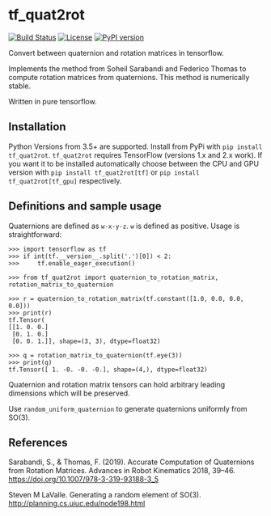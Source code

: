 # tf_quat2rot
[![Build Status](https://travis-ci.org/risteon/tf_quat2rot.svg?branch=master)](https://travis-ci.org/risteon/tf_quat2rot)
[![License](https://img.shields.io/pypi/l/tf-quat2rot)](https://pypi.org/project/tf-quat2rot/)
[![PyPI version](https://img.shields.io/pypi/v/tf-quat2rot)](https://pypi.org/project/tf-quat2rot/)

Convert between quaternion and rotation matrices in tensorflow.


Implements the method from Soheil Sarabandi and Federico Thomas to compute rotation matrices
from quaternions.
This method is numerically stable.

Written in pure tensorflow.

## Installation

Python Versions from 3.5+ are supported. Install from PyPi with `pip install tf_quat2rot`.
`tf_quat2rot` requires TensorFlow (versions 1.x and 2.x work). If you want it to be installed automatically choose between the CPU and GPU version with `pip install tf_quat2rot[tf]` or `pip install tf_quat2rot[tf_gpu]` respectively.

## Definitions and sample usage

Quaternions are defined as `w-x-y-z`. `w` is defined as positive. Usage is straightforward:

```python3
>>> import tensorflow as tf
>>> if int(tf.__version__.split('.')[0]) < 2:
>>>     tf.enable_eager_execution()

>>> from tf_quat2rot import quaternion_to_rotation_matrix, rotation_matrix_to_quaternion

>>> r = quaternion_to_rotation_matrix(tf.constant([1.0, 0.0, 0.0, 0.0]))
>>> print(r)
tf.Tensor(
[[1. 0. 0.]
 [0. 1. 0.]
 [0. 0. 1.]], shape=(3, 3), dtype=float32)

>>> q = rotation_matrix_to_quaternion(tf.eye(3))
>>> print(q)
tf.Tensor([ 1. -0. -0. -0.], shape=(4,), dtype=float32)
```

Quaternion and rotation matrix tensors can hold arbitrary leading dimensions which will
be preserved.

Use `random_uniform_quaternion` to generate quaternions uniformly from SO(3).

## References
Sarabandi, S., & Thomas, F. (2019). Accurate Computation of Quaternions from Rotation Matrices.
Advances in Robot Kinematics 2018, 39–46. https://doi.org/10.1007/978-3-319-93188-3_5

Steven M LaValle. Generating a random element of SO(3). http://planning.cs.uiuc.edu/node198.html
